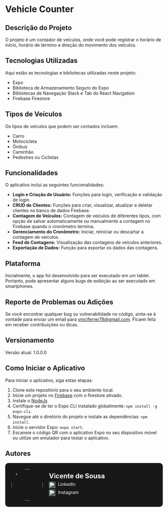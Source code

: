 # Vehicle Counter

## Descrição do Projeto

O projeto é um contador de veículos, onde você pode registrar o horário de início, horário de término e direção do movimento dos veículos.

## Tecnologias Utilizadas

Aqui estão as tecnologias e bibliotecas utilizadas neste projeto:

- Expo
- Biblioteca de Armazenamento Seguro do Expo
- Bibliotecas de Navegação Stack e Tab do React Navigation
- Firebase Firestore

## Tipos de Veículos

Os tipos de veículos que podem ser contados incluem:

- Carro
- Motocicleta
- Ônibus
- Caminhão
- Pedestres ou Ciclistas

## Funcionalidades

O aplicativo inclui as seguintes funcionalidades:

- **Login e Criação de Usuário:** Funções para login, verificação e validação de login.
- **CRUD de Clientes:** Funções para criar, visualizar, atualizar e deletar clientes no banco de dados Firebase.
- **Contagem de Veículos:** Contagem de veículos de diferentes tipos, com opção de salvar automaticamente ou manualmente a contagem no Firebase quando o cronômetro termina.
- **Gerenciamento do Cronômetro:** Iniciar, reiniciar ou descartar a contagem de veículos.
- **Feed de Contagens:** Visualização das contagens de veículos anteriores.
- **Exportação de Dados:** Função para exportar os dados das contagens.

## Plataforma

Inicialmente, o app foi desenvolvido para ser executado em um tablet. Portanto, pode apresentar alguns bugs de exibição ao ser executado em smartphones.

## Reporte de Problemas ou Adições

Se você encontrar qualquer bug ou vulnerabilidade no código, sinta-se à vontade para enviar um email para vinciferrer78@gmail.com. Ficarei feliz em receber contribuições ou dicas.

## Versionamento

Versão atual: 1.0.0.0

## Como Iniciar o Aplicativo

Para iniciar o aplicativo, siga estas etapas:

1. Clone este repositório para o seu ambiente local.
2. Inicie um projeto no [Firebase](https://firebase.google.com/?hl=pt) com o firestore ativado.
3. Instale o [NodeJs](https://nodejs.org/en)
4. Certifique-se de ter o Expo CLI instalado globalmente: `npm install -g expo-cli`.
5. Navegue até o diretório do projeto e instale as dependências: `npm install`.
6. Inicie o servidor Expo: `expo start`.
7. Escaneie o código QR com o aplicativo Expo no seu dispositivo móvel ou utilize um emulador para testar o aplicativo.

## Autores

<div style="background-color: #181818; display: flex; align-items: center; padding: 20px; border-radius: 10px;">
  <img src="https://avatars.githubusercontent.com/u/61233984?v=4" alt="Foto do Autor" width="100" style="border-radius: 50%; margin-right: 20px;" />
  <div style="color: white;">
    <h2 style="margin: 0; font-size: 1.5em;">Vicente de Sousa</h2>
    <p style="margin: 5px 0;">
      <img src="https://github.com/Vicente-ferrer/assetsRepository/blob/main/linkedin.png" alt="LinkedIn" width="20" style="vertical-align: middle; margin-right: 5px;" />
      <a href="https://www.linkedin.com/in/vicentedesousa" style="color: white; text-decoration: none;">LinkedIn</a>
    </p>
    <p style="margin: 5px 0;">
      <img src="https://github.com/Vicente-ferrer/assetsRepository/blob/main/instagram.png" alt="Instagram" width="20" style="vertical-align: middle; margin-right: 5px;" />
      <a href="https://www.instagram.com/vicentesousa__/" style="color: white; text-decoration: none;">Instagram</a>
    </p>
  </div>
</div>

